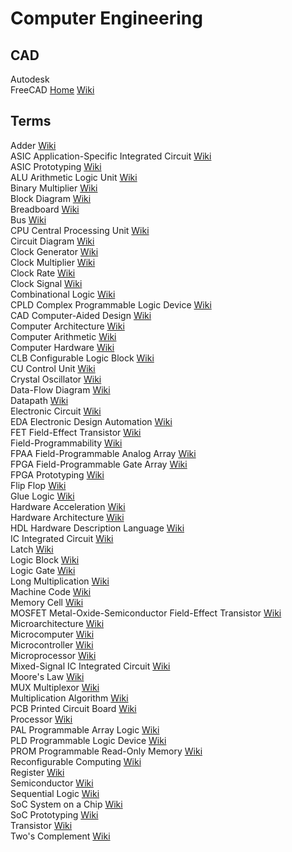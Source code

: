 # Computer Engineering

## CAD

Autodesk<br>
FreeCAD [Home](https://www.freecadweb.org) [Wiki](https://en.wikipedia.org/wiki/FreeCAD)<br>

## Terms

Adder [Wiki](https://en.wikipedia.org/wiki/Adder_(electronics))<br>
ASIC Application-Specific Integrated Circuit [Wiki](https://en.wikipedia.org/wiki/Application-specific_integrated_circuit)<br>
ASIC Prototyping [Wiki](https://en.wikipedia.org/wiki/FPGA_prototyping)<br>
ALU Arithmetic Logic Unit [Wiki](https://en.wikipedia.org/wiki/Arithmetic_logic_unit)<br>
Binary Multiplier [Wiki](https://en.wikipedia.org/wiki/Binary_multiplier)<br>
Block Diagram [Wiki](https://en.wikipedia.org/wiki/Block_diagram)<br>
Breadboard [Wiki](https://en.wikipedia.org/wiki/Breadboard)<br>
Bus [Wiki](https://en.wikipedia.org/wiki/Bus_(computing))<br>
CPU Central Processing Unit [Wiki](https://en.wikipedia.org/wiki/Central_processing_unit)<br>
Circuit Diagram [Wiki](https://en.wikipedia.org/wiki/Circuit_diagram)<br>
Clock Generator [Wiki](https://en.wikipedia.org/wiki/Clock_generator)<br>
Clock Multiplier [Wiki](https://en.wikipedia.org/wiki/CPU_multiplier)<br>
Clock Rate [Wiki](https://en.wikipedia.org/wiki/Clock_rate)<br>
Clock Signal [Wiki](https://en.wikipedia.org/wiki/Clock_signal)<br>
Combinational Logic [Wiki](https://en.wikipedia.org/wiki/Combinational_logic)<br>
CPLD Complex Programmable Logic Device [Wiki](https://en.wikipedia.org/wiki/Complex_programmable_logic_device)<br>
CAD Computer-Aided Design [Wiki](https://en.wikipedia.org/wiki/Computer-aided_design)<br>
Computer Architecture [Wiki](https://en.wikipedia.org/wiki/Computer_architecture)<br>
Computer Arithmetic [Wiki](https://en.wikipedia.org/wiki/Category:Computer_arithmetic)<br>
Computer Hardware [Wiki](https://en.wikipedia.org/wiki/Computer_hardware)<br>
CLB Configurable Logic Block [Wiki](https://en.wikipedia.org/wiki/Logic_block)<br>
CU Control Unit [Wiki](https://en.wikipedia.org/wiki/Control_unit)<br>
Crystal Oscillator [Wiki](https://en.wikipedia.org/wiki/Crystal_oscillator)<br>
Data-Flow Diagram [Wiki](https://en.wikipedia.org/wiki/Data-flow_diagram)<br>
Datapath [Wiki](https://en.wikipedia.org/wiki/Datapath)<br>
Electronic Circuit [Wiki](https://en.wikipedia.org/wiki/Electronic_circuit)<br>
EDA Electronic Design Automation [Wiki](https://en.wikipedia.org/wiki/Electronic_design_automation)<br>
FET Field-Effect Transistor [Wiki](https://en.wikipedia.org/wiki/Field-effect_transistor)<br>
Field-Programmability [Wiki](https://en.wikipedia.org/wiki/Field-programmability)<br>
FPAA Field-Programmable Analog Array [Wiki](https://en.wikipedia.org/wiki/Field-programmable_analog_array)<br>
FPGA Field-Programmable Gate Array [Wiki](https://en.wikipedia.org/wiki/Field-programmable_gate_array)<br>
FPGA Prototyping [Wiki](https://en.wikipedia.org/wiki/FPGA_prototyping)<br>
Flip Flop [Wiki](https://en.wikipedia.org/wiki/Flip-flop_(electronics))<br>
Glue Logic [Wiki](https://en.wikipedia.org/wiki/Glue_logic)<br>
Hardware Acceleration [Wiki](https://en.wikipedia.org/wiki/Hardware_acceleration)<br>
Hardware Architecture [Wiki](https://en.wikipedia.org/wiki/Hardware_architecture)<br>
HDL Hardware Description Language [Wiki](https://en.wikipedia.org/wiki/Hardware_description_language)<br>
IC Integrated Circuit [Wiki](https://en.wikipedia.org/wiki/Integrated_circuit)<br>
Latch [Wiki](https://en.wikipedia.org/wiki/Flip-flop_(electronics))<br>
Logic Block [Wiki](https://en.wikipedia.org/wiki/Logic_block)<br>
Logic Gate [Wiki](https://en.wikipedia.org/wiki/Logic_gate)<br>
Long Multiplication [Wiki](https://en.wikipedia.org/wiki/Multiplication_algorithm#Long_multiplication)<br>
Machine Code [Wiki](https://en.wikipedia.org/wiki/Machine_code)<br>
Memory Cell [Wiki](https://en.wikipedia.org/wiki/Memory_cell_(computing))<br>
MOSFET Metal-Oxide-Semiconductor Field-Effect Transistor [Wiki](https://en.wikipedia.org/wiki/MOSFET)<br>
Microarchitecture [Wiki](https://en.wikipedia.org/wiki/Microarchitecture)<br>
Microcomputer [Wiki](https://en.wikipedia.org/wiki/Microcomputer)<br>
Microcontroller [Wiki](https://en.wikipedia.org/wiki/Microcontroller)<br>
Microprocessor [Wiki](https://en.wikipedia.org/wiki/Microprocessor)<br>
Mixed-Signal IC Integrated Circuit [Wiki](https://en.wikipedia.org/wiki/Mixed-signal_integrated_circuit)<br>
Moore's Law [Wiki](https://en.wikipedia.org/wiki/Moore%27s_law)<br>
MUX Multiplexor [Wiki](https://en.wikipedia.org/wiki/Multiplexer)<br>
Multiplication Algorithm [Wiki](https://en.wikipedia.org/wiki/Multiplication_algorithm)<br>
PCB Printed Circuit Board [Wiki](https://en.wikipedia.org/wiki/Printed_circuit_board)<br>
Processor [Wiki](https://en.wikipedia.org/wiki/Processor_(computing))<br>
PAL Programmable Array Logic [Wiki](https://en.wikipedia.org/wiki/Programmable_Array_Logic)<br>
PLD Programmable Logic Device [Wiki](https://en.wikipedia.org/wiki/Programmable_logic_device)<br>
PROM Programmable Read-Only Memory [Wiki](https://en.wikipedia.org/wiki/Programmable_ROM)<br>
Reconfigurable Computing [Wiki](https://en.wikipedia.org/wiki/Reconfigurable_computing)<br>
Register [Wiki](https://en.wikipedia.org/wiki/Processor_register)<br>
Semiconductor [Wiki](https://en.wikipedia.org/wiki/Semiconductor)<br>
Sequential Logic [Wiki](https://en.wikipedia.org/wiki/Sequential_logic)<br>
SoC System on a Chip [Wiki](https://en.wikipedia.org/wiki/System_on_a_chip)<br>
SoC Prototyping [Wiki](https://en.wikipedia.org/wiki/FPGA_prototyping)<br>
Transistor [Wiki](https://en.wikipedia.org/wiki/Transistor)<br>
Two's Complement [Wiki](https://en.wikipedia.org/wiki/Two%27s_complement)<br>
